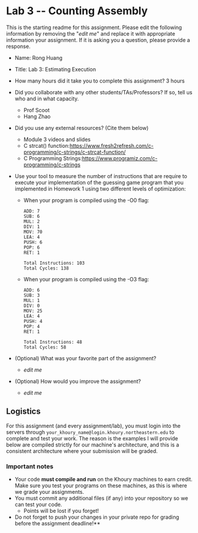 # Lab 3 -- Counting Assembly

This is the starting readme for this assignment.  Please edit the following 
information by removing the "*edit me*" and replace it with appropriate 
information your assignment. If it is asking you a question, please provide 
a response.

- Name: Rong Huang

- Title: Lab 3: Estimating Execution

- How many hours did it take you to complete this assignment? 3 hours 

- Did you collaborate with any other students/TAs/Professors? If so, tell 
  us who and in what capacity.
  - Prof Scoot
  - Hang Zhao
  
- Did you use any external resources? (Cite them below)
  - Module 3 videos and slides
  - C strcat() function:https://www.fresh2refresh.com/c-programming/c-strings/c-strcat-function/
  - C Programming Strings:https://www.programiz.com/c-programming/c-strings
  
- Use your tool to measure the  number of instructions that are require to 
  execute your implementation of the guessing game program that you 
  implemented in Homework 1 using two different levels of optimization:

  - When your program is compiled using the -O0 flag:

    ```
    ADD: 7
    SUB: 6
    MUL: 2
    DIV: 1
    MOV: 70
    LEA: 4
    PUSH: 6
    POP: 6
    RET: 1

    Total Instructions: 103
    Total Cycles: 138
    ```

  - When your program is compiled using the -O3 flag:

    ```
    ADD: 6
    SUB: 3
    MUL: 1
    DIV: 0
    MOV: 25
    LEA: 4
    PUSH: 4
    POP: 4
    RET: 1

    Total Instructions: 48
    Total Cycles: 58
    ```

- (Optional) What was your favorite part of the assignment? 
  - *edit me*
  
- (Optional) How would you improve the assignment? 
  - *edit me*

## Logistics

For this assignment (and every assignment/lab), you must login into the 
servers through `your_khoury_name@login.khoury.northeastern.edu` to complete 
and test your work. The reason is the examples I will provide below are 
compiled strictly for our machine's architecture, and this is a consistent 
architecture where your submission will be graded.

### Important notes

* Your code **must compile and run** on the Khoury machines to earn credit. 
  Make sure you test your programs on these machines, as this is where we 
  grade your assignments.
* You must commit any additional files (if any) into your repository so we 
  can test your code.
  * Points will be lost if you forget!
* Do not forget to push your changes in your private repo for grading before 
  the assignment deadline!**
